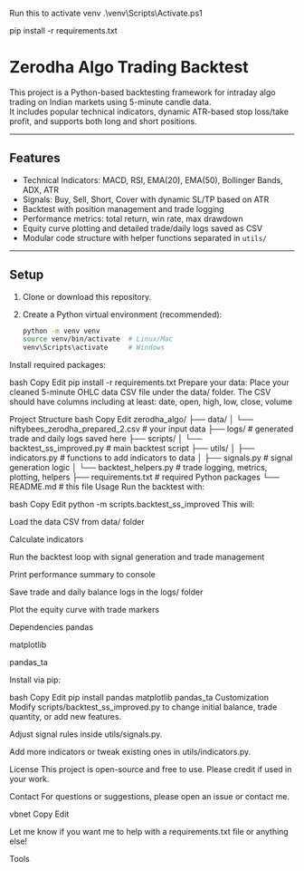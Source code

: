 Run this to activate venv
.\venv\Scripts\Activate.ps1

pip install -r requirements.txt

# Zerodha Algo Trading Backtest

This project is a Python-based backtesting framework for intraday algo trading on Indian markets using 5-minute candle data.  
It includes popular technical indicators, dynamic ATR-based stop loss/take profit, and supports both long and short positions.

---

## Features

- Technical Indicators: MACD, RSI, EMA(20), EMA(50), Bollinger Bands, ADX, ATR  
- Signals: Buy, Sell, Short, Cover with dynamic SL/TP based on ATR  
- Backtest with position management and trade logging  
- Performance metrics: total return, win rate, max drawdown  
- Equity curve plotting and detailed trade/daily logs saved as CSV  
- Modular code structure with helper functions separated in `utils/`

---

## Setup

1. Clone or download this repository.  
2. Create a Python virtual environment (recommended):

   ```bash
   python -m venv venv
   source venv/bin/activate  # Linux/Mac
   venv\Scripts\activate     # Windows
Install required packages:

bash
Copy
Edit
pip install -r requirements.txt
Prepare your data:
Place your cleaned 5-minute OHLC data CSV file under the data/ folder. The CSV should have columns including at least:
date, open, high, low, close, volume

Project Structure
bash
Copy
Edit
zerodha_algo/
├── data/
│   └── niftybees_zerodha_prepared_2.csv  # your input data
├── logs/                                 # generated trade and daily logs saved here
├── scripts/
│   └── backtest_ss_improved.py           # main backtest script
├── utils/
│   ├── indicators.py                      # functions to add indicators to data
│   ├── signals.py                         # signal generation logic
│   └── backtest_helpers.py                # trade logging, metrics, plotting, helpers
├── requirements.txt                       # required Python packages
└── README.md                             # this file
Usage
Run the backtest with:

bash
Copy
Edit
python -m scripts.backtest_ss_improved
This will:

Load the data CSV from data/ folder

Calculate indicators

Run the backtest loop with signal generation and trade management

Print performance summary to console

Save trade and daily balance logs in the logs/ folder

Plot the equity curve with trade markers

Dependencies
pandas

matplotlib

pandas_ta

Install via pip:

bash
Copy
Edit
pip install pandas matplotlib pandas_ta
Customization
Modify scripts/backtest_ss_improved.py to change initial balance, trade quantity, or add new features.

Adjust signal rules inside utils/signals.py.

Add more indicators or tweak existing ones in utils/indicators.py.

License
This project is open-source and free to use. Please credit if used in your work.

Contact
For questions or suggestions, please open an issue or contact me.

vbnet
Copy
Edit

Let me know if you want me to help with a requirements.txt file or anything else!









Tools


